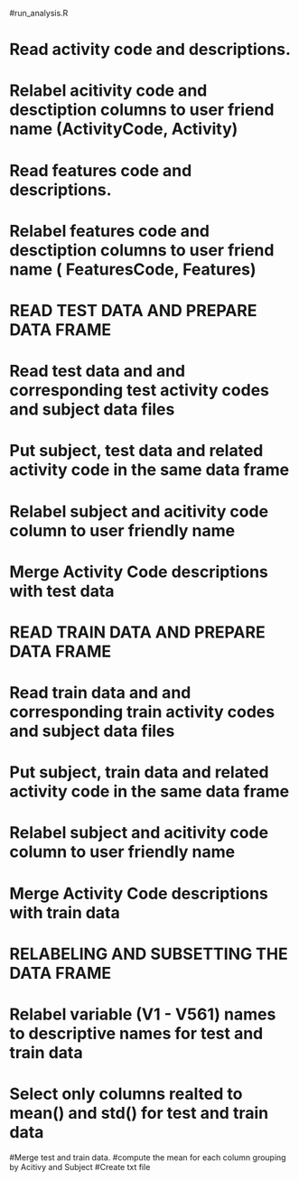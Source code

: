 #run_analysis.R

# Read activity code and descriptions. 
# Relabel acitivity code and desctiption columns to user friend name (ActivityCode, Activity)
# Read features code and descriptions.  
# Relabel features code and desctiption columns to user friend name ( FeaturesCode, Features)

# READ TEST DATA AND PREPARE DATA FRAME
# Read test data and and corresponding test activity codes and subject data files
# Put subject, test data and related activity code in the same data frame
# Relabel subject and acitivity code column to user friendly name
# Merge Activity Code descriptions with test data

# READ TRAIN DATA AND PREPARE DATA FRAME
# Read train data and and corresponding train activity codes and subject data files
# Put subject, train data and related activity code in the same data frame
# Relabel subject and acitivity code column to user friendly name
# Merge Activity Code descriptions with train data

# RELABELING AND SUBSETTING THE DATA FRAME
# Relabel variable (V1 - V561) names to descriptive names for test and train data
# Select only columns realted to mean() and std() for test and train data


#Merge test and train data.
#compute the mean for each column grouping by Acitivy and Subject
#Create txt file
